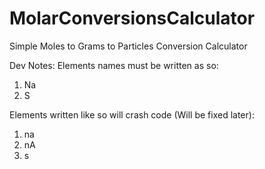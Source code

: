 # MolarConversionsCalculator
Simple Moles to Grams to Particles Conversion Calculator

Dev Notes:
Elements names must be written as so:
1. Na
2. S

Elements written like so will crash code (Will be fixed later):
1. na
2. nA
3. s
